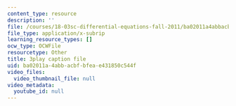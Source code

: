 ```yaml
---
content_type: resource
description: ''
file: /courses/18-03sc-differential-equations-fall-2011/ba02011a4abbacbfbfeae431850c544f_sZ2qulI6GEk.srt
file_type: application/x-subrip
learning_resource_types: []
ocw_type: OCWFile
resourcetype: Other
title: 3play caption file
uid: ba02011a-4abb-acbf-bfea-e431850c544f
video_files:
  video_thumbnail_file: null
video_metadata:
  youtube_id: null
---
```

